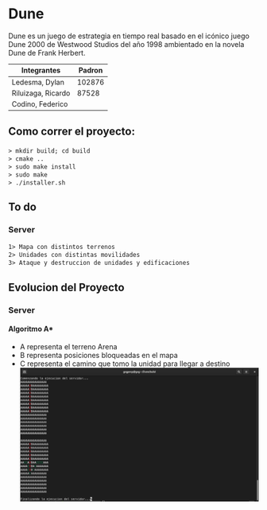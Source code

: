 # Dune

Dune es un juego de estrategia en tiempo real basado en el icónico juego Dune 2000 de Westwood Studios
del año 1998 ambientado en la novela Dune de Frank Herbert.

| Integrantes        | Padron |
|--------------------|--------|
| Ledesma, Dylan     | 102876 |
| Riluizaga, Ricardo | 87528  |
| Codino, Federico   |        |


## Como correr el proyecto:
    > mkdir build; cd build
    > cmake ..
    > sudo make install
    > sudo make
    > ./installer.sh

## To do
### Server
    1> Mapa con distintos terrenos
    2> Unidades con distintas movilidades
    3> Ataque y destruccion de unidades y edificaciones


## Evolucion del Proyecto

### Server
#### Algoritmo A*
* A representa el terreno Arena
* B representa posiciones bloqueadas en el mapa
* C representa el camino que tomo la unidad para llegar a destino
![](utils/Astar.png)